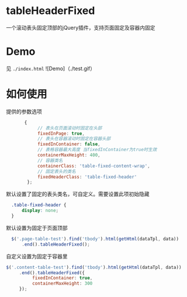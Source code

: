 # tableHeaderFixed
一个滚动表头固定顶部的jQuery插件，支持页面固定及容器内固定

# Demo
见 `./index.html`
![Demo]（./test.gif）


# 如何使用
提供的参数选项
```javascript
       {
            // 表头在页面滚动时固定在头部
            fixedInPage: true,
            // 表头在容器滚动时固定在容器头部
            fixedInContainer: false,
            // 表格容器最大高度 当fixedInContainer为true时生效
            containerMaxHeight: 400,
            // 容器类名
            containerClass: 'table-fixed-content-wrap',
            // 固定表头的类名
            fixedHeaderClass: 'table-fixed-header'
        };

```
默认设置了固定的表头类名，可自定义。需要设置此项初始隐藏
```css
  .table-fixed-header {
      display: none;
  }
```

默认设置为固定于页面顶部
```javascript
  $('.page-table-test').find('tbody').html(getHtml(dataTpl, data))
      .end().tableHeaderFixed();
```

自定义设置为固定于容器里
```javascript
$('.content-table-test').find('tbody').html(getHtml(dataTpl, data))
     .end().tableHeaderFixed({
          fixedInContainer: true,
          containerMaxHeight: 300
     });
```


